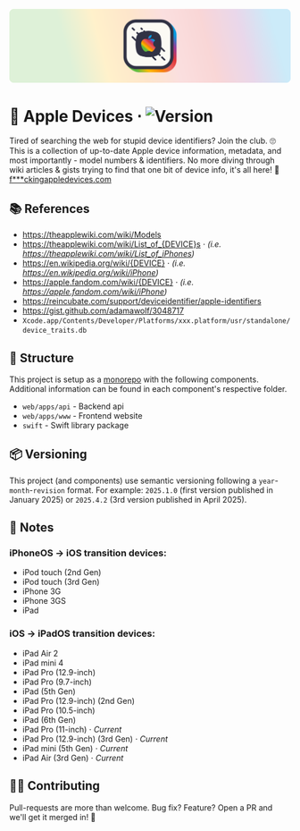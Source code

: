 ![Apple Devices](assets/hero.png)

# 📱 Apple Devices ⋅ ![Version](https://img.shields.io/badge/Version-2025.8.1-fbfaf4.svg?labelColor=313244)

Tired of searching the web for stupid device identifiers? Join the club. 🙄 This is a collection of up-to-date Apple device information, metadata, and most importantly - model numbers & identifiers. No more diving through wiki articles & gists trying to find that one bit of device info, it's all here! 🎉 [f***ckingappledevices.com](https://fuckingappledevices.com)

## 📚 References

- https://theapplewiki.com/wiki/Models
- https://theapplewiki.com/wiki/List_of_{DEVICE}s ⋅ _(i.e. https://theapplewiki.com/wiki/List_of_iPhones)_
- https://en.wikipedia.org/wiki/{DEVICE} ⋅ _(i.e. https://en.wikipedia.org/wiki/iPhone)_
- https://apple.fandom.com/wiki/{DEVICE} ⋅ _(i.e. https://apple.fandom.com/wiki/iPhone)_
- https://reincubate.com/support/deviceidentifier/apple-identifiers
- https://gist.github.com/adamawolf/3048717
- `Xcode.app/Contents/Developer/Platforms/xxx.platform/usr/standalone/device_traits.db`

## 📂 Structure

This project is setup as a [monorepo](https://en.wikipedia.org/wiki/Monorepo) with the following components. Additional information can be found in each component's respective folder.

- `web/apps/api` - Backend api
- `web/apps/www` - Frontend website
- `swift` - Swift library package

## 📦 Versioning

This project (and components) use semantic versioning following a `year`-`month`-`revision` format. For example: `2025.1.0` (first version published in January 2025) or `2025.4.2` (3rd version published in April 2025).

## 📝 Notes

### iPhoneOS → iOS transition devices:

- iPod touch (2nd Gen)
- iPod touch (3rd Gen)
- iPhone 3G
- iPhone 3GS
- iPad

### iOS → iPadOS transition devices:

- iPad Air 2
- iPad mini 4
- iPad Pro (12.9-inch)
- iPad Pro (9.7-inch)
- iPad (5th Gen)
- iPad Pro (12.9-inch) (2nd Gen)
- iPad Pro (10.5-inch)
- iPad (6th Gen)
- iPad Pro (11-inch) ⋅ _Current_
- iPad Pro (12.9-inch) (3rd Gen) ⋅ _Current_
- iPad mini (5th Gen) ⋅ _Current_
- iPad Air (3rd Gen) ⋅ _Current_

## 💪🏻 Contributing

Pull-requests are more than welcome. Bug fix? Feature? Open a PR and we'll get it merged in! 🎉

